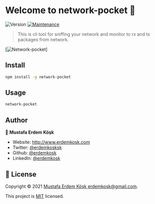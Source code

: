 # Welcome to network-pocket 👋
![Version](https://img.shields.io/badge/version-1.0.7-blue.svg?cacheSeconds=2592000)
[![Maintenance](https://img.shields.io/badge/Maintained%3F-yes-green.svg)](https://github.com/erdemkosk/quiz_api/graphs/commit-activity)

> This is cli tool for sniffing your network and monitor to rx and tx packages from network.

[![Network-pocket](https://i.ibb.co/yQ9j2Qb/network-pocket.png)]

## Install

```sh
npm install -g network-pocket

```
## Usage
```sh
network-pocket
```



## Author

👤 **Mustafa Erdem Köşk**

* Website: http://www.erdemkosk.com
* Twitter: [@erdemkosksk](https://twitter.com/erdemkosksk)
* Github: [@erdemkosk](https://github.com/erdemkosk)
* LinkedIn: [@erdemkosk](https://linkedin.com/in/erdemkosk)


## 📝 License

Copyright © 2021 [Mustafa Erdem Köşk <erdemkosk@gmail.com>](https://github.com/erdemkosk).

This project is [MIT](https://github.com/erdemkosk/quiz_api/blob/master/LICENSE) licensed.
